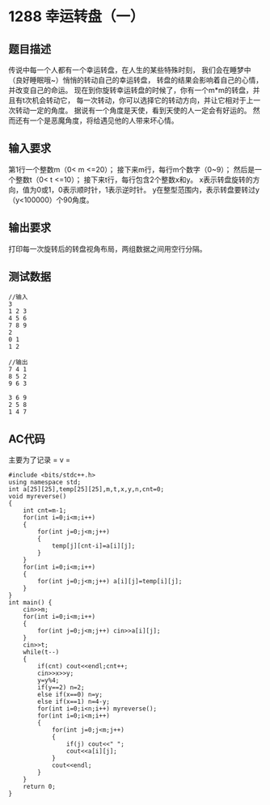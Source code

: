 # 1288 幸运转盘（一）
## 题目描述

传说中每一个人都有一个幸运转盘，在人生的某些特殊时刻，
我们会在睡梦中（良好睡眠哦~）悄悄的转动自己的幸运转盘，
转盘的结果会影响着自己的心情，并改变自己的命运。
现在到你旋转幸运转盘的时候了，你有一个m*m的转盘，并且有t次机会转动它，
每一次转动，你可以选择它的转动方向，并让它相对于上一次转动一定的角度。
据说有一个角度是天使，看到天使的人一定会有好运的。
然而还有一个是恶魔角度，将给遇见他的人带来坏心情。




## 输入要求

第1行一个整数m（0< m <=20）；
接下来m行，每行m个数字（0~9）；
然后是一个整数t（0< t <=10）；
接下来t行，每行包含2个整数x和y。
x表示转盘旋转的方向，值为0或1，0表示顺时针，1表示逆时针。
y在整型范围内，表示转盘要转过y（y<100000）个90角度。

## 输出要求
打印每一次旋转后的转盘视角布局，两组数据之间用空行分隔。

## 测试数据

```
//输入
3
1 2 3
4 5 6
7 8 9
2
0 1
1 2

//输出
7 4 1
8 5 2
9 6 3

3 6 9
2 5 8
1 4 7
```

## AC代码
主要为了记录 = v =
```
#include <bits/stdc++.h>
using namespace std;
int a[25][25],temp[25][25],m,t,x,y,n,cnt=0;
void myreverse()
{
	int cnt=m-1;
	for(int i=0;i<m;i++)
	{
		for(int j=0;j<m;j++) 
		{
			temp[j][cnt-i]=a[i][j];
		}
	}
	for(int i=0;i<m;i++)
	{
		for(int j=0;j<m;j++) a[i][j]=temp[i][j];
	}
}
int main() {
	cin>>m;
	for(int i=0;i<m;i++)
	{
		for(int j=0;j<m;j++) cin>>a[i][j];
	}
	cin>>t;
	while(t--)
	{
		if(cnt) cout<<endl;cnt++;
		cin>>x>>y;
		y=y%4;
		if(y==2) n=2;
		else if(x==0) n=y;
		else if(x==1) n=4-y;
		for(int i=0;i<n;i++) myreverse();
		for(int i=0;i<m;i++)
		{
			for(int j=0;j<m;j++) 
			{
				if(j) cout<<" ";
				cout<<a[i][j];
			}
			cout<<endl;
		}
	}
	return 0;
}
```